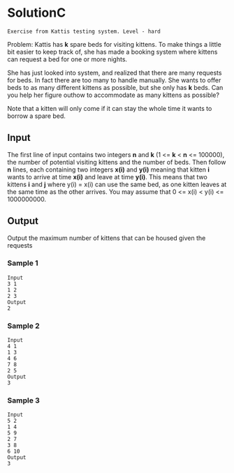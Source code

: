 # SolutionC
```
Exercise from Kattis testing system. Level - hard
```

Problem:
Kattis has **k** spare beds for visiting kittens. To make things a little bit easier to keep track of, she has made a 
booking system where kittens can request a bed for one or more nights.

She has just looked into system, and realized that there are many requests for beds. In fact there are too many 
to handle manually. She wants to offer beds to as many different kittens as possible, but she only has **k** beds. Can
you help her figure outhow to accommodate as many kittens as possible?

Note that a kitten will only come if it can stay the whole time it wants to borrow a spare bed.

## Input
The first line of input contains two integers **n** and **k** (1 <= **k** < **n** <= 100000), the number of potential 
visiting kittens and the number of beds. Then follow **n** lines, each containing two integers **x(i)** and **y(i)** meaning that 
kitten **i** wants to arrive at time **x(i)** and leave at time **y(i)**. This means that two kittens **i** and **j** where 
y(i) = x(i) can use the same bed, as one kitten leaves at the same time as the other arrives. You may assume
that 0 <= x(i) < y(i) <= 1000000000.
## Output
Output the maximum number of kittens that can be housed given the requests

### Sample 1 
```
Input
3 1  
1 2  
2 3
Output
2
```
### Sample 2
```
Input
4 1  
1 3  
4 6  
7 8  
2 5  
Output
3
```
### Sample 3
```
Input
5 2  
1 4  
5 9  
2 7  
3 8  
6 10  
Output
3
```
